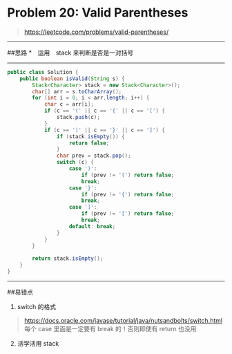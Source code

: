 # Problem 20: Valid Parentheses

>https://leetcode.com/problems/valid-parentheses/

-----------
##思路
*　运用　stack 来判断是否是一对括号

----------
```java
public class Solution {
    public boolean isValid(String s) {
        Stack<Character> stack = new Stack<Character>();
        char[] arr = s.toCharArray();
        for (int i = 0; i < arr.length; i++) {
            char c = arr[i];
            if (c == '(' || c == '{' || c == '[') {
                stack.push(c);
            }
            if (c == ')' || c == '}' || c == ']') {
                if (stack.isEmpty()) {
                    return false;
                } 
                char prev = stack.pop();
                switch (c) {
                    case ')':
                        if (prev != '(') return false;
                        break;
                    case '}':
                        if (prev != '{') return false;
                        break;
                    case ']':
                        if (prev != '[') return false;
                        break;
                    default: break;
                }
            }
        }
   
        return stack.isEmpty();
    }
}
```
-------
##易错点
1. switch 的格式
>https://docs.oracle.com/javase/tutorial/java/nutsandbolts/switch.html
每个 case 里面是一定要有 break 的！否则即使有 return 也没用
2. 活学活用 stack






















